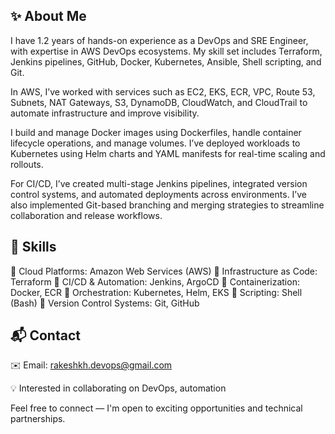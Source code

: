 ✨ About Me
---

I have 1.2 years of hands-on experience as a DevOps and SRE Engineer, with expertise in AWS DevOps ecosystems. My skill set includes Terraform, Jenkins pipelines, GitHub, Docker, Kubernetes, Ansible, Shell scripting, and Git.

In AWS, I’ve worked with services such as EC2, EKS, ECR, VPC, Route 53, Subnets, NAT Gateways, S3, DynamoDB, CloudWatch, and CloudTrail to automate infrastructure and improve visibility.

I build and manage Docker images using Dockerfiles, handle container lifecycle operations, and manage volumes. I’ve deployed workloads to Kubernetes using Helm charts and YAML manifests for real-time scaling and rollouts.

For CI/CD, I’ve created multi-stage Jenkins pipelines, integrated version control systems, and automated deployments across environments. I’ve also implemented Git-based branching and merging strategies to streamline collaboration and release workflows.

🧰 Skills
---

🔹 Cloud Platforms: Amazon Web Services (AWS)
🔹 Infrastructure as Code: Terraform
🔹 CI/CD & Automation: Jenkins, ArgoCD
🔹 Containerization: Docker, ECR
🔹 Orchestration: Kubernetes, Helm, EKS
🔹 Scripting: Shell (Bash)
🔹 Version Control Systems: Git, GitHub

📬 Contact
---

✉️ Email: rakeshkh.devops@gmail.com

💡 Interested in collaborating on DevOps, automation

Feel free to connect — I'm open to exciting opportunities and technical partnerships.
